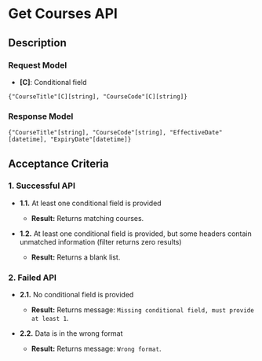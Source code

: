 # Get Courses API

## Description

### Request Model

- **[C]**: Conditional field

```text
{"CourseTitle"[C][string], "CourseCode"[C][string]}
```

### Response Model

```text
{"CourseTitle"[string], "CourseCode"[string], "EffectiveDate"[datetime], "ExpiryDate"[datetime]}
```

## Acceptance Criteria

### 1. Successful API

- **1.1.** At least one conditional field is provided  
  - **Result:** Returns matching courses.

- **1.2.** At least one conditional field is provided, but some headers contain unmatched information (filter returns zero results)  
  - **Result:** Returns a blank list.

### 2. Failed API

- **2.1.** No conditional field is provided  
  - **Result:** Returns message: `Missing conditional field, must provide at least 1`.

- **2.2.** Data is in the wrong format  
  - **Result:** Returns message: `Wrong format`.
